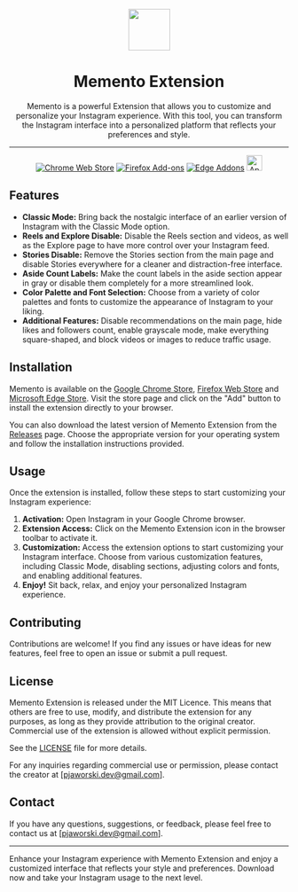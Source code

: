 <p align="center">
  <img src="https://raw.githubusercontent.com/gerwld/memento-extension/8765ded5cef43659500cef369b9bfdc6b81d0b70/assets/img/logo.svg" width="75" height="75"/>
</p>

<p align="center">
 <h1 align="center">Memento Extension</h1>
</p>

<p align="center">
Memento is a powerful Extension that allows you to customize and personalize your Instagram experience. With this tool, you can transform the Instagram interface into a personalized platform that reflects your preferences and style.
</p>

***

<p align="center"><a rel="noreferrer noopener" href="https://chromewebstore.google.com/detail/memento-remove-instagram-r/dbbopjndlaginbghfoibbndhlbpdpapd"><img alt="Chrome Web Store" src="https://img.shields.io/badge/Chrome-141e24.svg?&style=for-the-badge&logo=google-chrome&logoColor=white"></a>  <a rel="noreferrer noopener" href="https://addons.mozilla.org/en-US/firefox/addon/memento-extension/"><img alt="Firefox Add-ons" src="https://img.shields.io/badge/Firefox-141e24.svg?&style=for-the-badge&logo=firefox-browser&logoColor=white"></a>  <a rel="noreferrer noopener" href="https://microsoftedge.microsoft.com/addons/detail/memento-remove-instagram/gcjgjfjabmgpainpahloaldflhfnppai"><img alt="Edge Addons" src="https://img.shields.io/badge/Edge-141e24.svg?&style=for-the-badge&logo=microsoft-edge&logoColor=white"></a>  <a href="#soon" title="Soon" rel="noreferrer noopener"><img height="28" alt="Apple App Store" src="https://img.shields.io/badge/Safari-141e24.svg?&style=for-the-badge&logo=microsoft-edge&logoColor=white"></a>



## Features

- **Classic Mode:** Bring back the nostalgic interface of an earlier version of Instagram with the Classic Mode option.
- **Reels and Explore Disable:** Disable the Reels section and videos, as well as the Explore page to have more control over your Instagram feed.
- **Stories Disable:** Remove the Stories section from the main page and disable Stories everywhere for a cleaner and distraction-free interface.
- **Aside Count Labels:** Make the count labels in the aside section appear in gray or disable them completely for a more streamlined look.
- **Color Palette and Font Selection:** Choose from a variety of color palettes and fonts to customize the appearance of Instagram to your liking.
- **Additional Features:** Disable recommendations on the main page, hide likes and followers count, enable grayscale mode, make everything square-shaped, and block videos or images to reduce traffic usage.

## Installation

Memento is available on the [Google Chrome Store](https://chrome.google.com/webstore/detail/memento-remove-instagram-s/dbbopjndlaginbghfoibbndhlbpdpapd), [Firefox Web Store](https://addons.mozilla.org/en-US/firefox/addon/memento-extension/) and [Microsoft Edge Store](https://microsoftedge.microsoft.com/addons/detail/memento-remove-instagram/gcjgjfjabmgpainpahloaldflhfnppai). Visit the store page and click on the "Add" button to install the extension directly to your browser.

You can also download the latest version of Memento Extension from the [Releases](https://github.com/gerwld/memento-extension/releases) page. Choose the appropriate version for your operating system and follow the installation instructions provided.

## Usage

Once the extension is installed, follow these steps to start customizing your Instagram experience:

1. **Activation:** Open Instagram in your Google Chrome browser.
2. **Extension Access:** Click on the Memento Extension icon in the browser toolbar to activate it.
3. **Customization:** Access the extension options to start customizing your Instagram interface. Choose from various customization features, including Classic Mode, disabling sections, adjusting colors and fonts, and enabling additional features.
4. **Enjoy!** Sit back, relax, and enjoy your personalized Instagram experience.

## Contributing

Contributions are welcome! If you find any issues or have ideas for new features, feel free to open an issue or submit a pull request.

## License

Memento Extension is released under the MIT Licence. This means that others are free to use, modify, and distribute the extension for any purposes, as long as they provide attribution to the original creator. Commercial use of the extension is allowed without explicit permission.

See the [LICENSE](LICENSE) file for more details.

For any inquiries regarding commercial use or permission, please contact the creator at [pjaworski.dev@gmail.com].

## Contact

If you have any questions, suggestions, or feedback, please feel free to contact us at [pjaworski.dev@gmail.com].

---

Enhance your Instagram experience with Memento Extension and enjoy a customized interface that reflects your style and preferences. Download now and take your Instagram usage to the next level.
